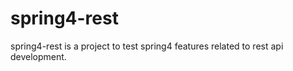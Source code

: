 # spring4-rest

spring4-rest is a project to test spring4 features related to rest api development.
